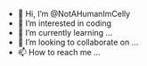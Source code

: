 - 👋 Hi, I’m @NotAHumanImCelly
- 👀 I’m interested in coding
- 🌱 I’m currently learning ...
- 💞️ I’m looking to collaborate on ...
- 📫 How to reach me ...

<!---
NotAHumanImCelly/NotAHumanImCelly is a ✨ special ✨ repository because its `README.md` (this file) appears on your GitHub profile.
You can click the Preview link to take a look at your changes.
--->
